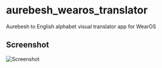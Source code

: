 # aurebesh_wearos_translator
 Aurebesh to English alphabet visual translator app for WearOS


## Screenshot

![Screenshot](https://i.imgur.com/ojtWk97.png)

